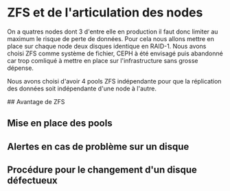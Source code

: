 # ZFS et de l'articulation des nodes

On a quatres nodes dont 3 d'entre elle en production il faut donc limiter au maximum le risque de perte de données. Pour cela nous allons mettre en place sur chaque node deux disques identique en RAID-1. Nous avons choisi ZFS comme système de fichier, CEPH à été envisagé puis abandonné car trop comliqué à mettre en place sur l'infrastructure sans grosse dépense.

Nous avons choisi d'avoir 4 pools ZFS indépendante pour que la réplication des données soit indépendante d'une node à l'autre.

## Avantage de ZFS


## Mise en place des pools


## Alertes en cas de problème sur un disque


## Procédure pour le changement d'un disque défectueux

